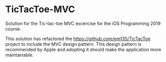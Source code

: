 # TicTacToe-MVC
Solution for the Tic-tac-toe MVC excercise for the iOS Programming 2019 course.

This solution has refactored the https://github.com/em135/TicTacToe project to include the MVC design pattern.
This design pattern is recommended by Apple and adopting it should make the application more maintainable.
